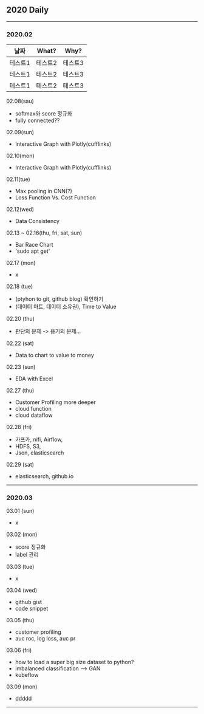 ## 2020 Daily
------------------------------------------------------------
### 2020.02

|날짜|What?|Why?|
|---|---|---|
|테스트1|테스트2|테스트3|
|테스트1|테스트2|테스트3|
|테스트1|테스트2|테스트3|


02.08(sau)
  - softmax와 score 정규화
  - fully connected??
  
02.09(sun)
  - Interactive Graph with Plotly(cufflinks)
  
02.10(mon)
  - Interactive Graph with Plotly(cufflinks)
  
02.11(tue)
  - Max pooling in CNN(?)
  - Loss Function Vs. Cost Function
  
02.12(wed)
  - Data Consistency
  
02.13 ~ 02.16(thu, fri, sat, sun)
  - Bar Race Chart
  - 'sudo apt get'
  
02.17 (mon)
  - x
  
02.18 (tue)
  - (ptyhon to git, github blog) 확인하기 
  - (데이터 마트, 데이터 소유권), Time to Value
  
02.20 (thu)
  - 판단의 문제 -> 용기의 문제...
  
02.22 (sat)
  - Data to chart to value to money
  
02.23 (sun)
  - EDA with Excel
  
02.27 (thu)
  - Customer Profiling more deeper
  - cloud function
  - cloud dataflow

02.28 (fri)
  - 카프카, nifi, Airflow,
  - HDFS, S3, 
  - Json, elasticsearch

02.29 (sat)
  - elasticsearch, github.io
------------------------------------------------------------
### 2020.03

03.01 (sun)
  - x

03.02 (mon)
  - score 정규화
  - label 관리

03.03 (tue)
  - x
  
03.04 (wed)
  - github gist
  - code snippet
  
03.05 (thu)
  - customer profiling
  - auc roc, log loss, auc pr
  
03.06 (fri)
  - how to load a super big size dataset to python?
  - imbalanced classification --> GAN
  - kubeflow 
  
03.09 (mon)
  - ddddd

--------------------------
